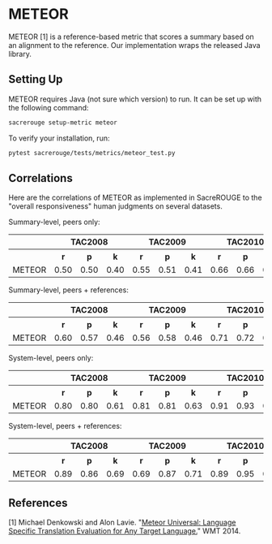 # METEOR
METEOR [1] is a reference-based metric that scores a summary based on an alignment to the reference.
Our implementation wraps the released Java library.

## Setting Up
METEOR requires Java (not sure which version) to run.
It can be set up with the following command:
```bash
sacrerouge setup-metric meteor
```

To verify your installation, run:
```bash
pytest sacrerouge/tests/metrics/meteor_test.py
```

## Correlations
Here are the correlations of METEOR as implemented in SacreROUGE to the "overall responsiveness" human judgments on several datasets.

Summary-level, peers only:
<table>
<tr>
<th></th>
<th colspan="3">TAC2008</th>
<th colspan="3">TAC2009</th>
<th colspan="3">TAC2010</th>
<th colspan="3">TAC2011</th>
</tr>
<tr>
<th></th>
<th>r</th>
<th>p</th>
<th>k</th>
<th>r</th>
<th>p</th>
<th>k</th>
<th>r</th>
<th>p</th>
<th>k</th>
<th>r</th>
<th>p</th>
<th>k</th>
</tr>
<tr>
<td>METEOR</td>
<td>0.50</td>
<td>0.50</td>
<td>0.40</td>
<td>0.55</td>
<td>0.51</td>
<td>0.41</td>
<td>0.66</td>
<td>0.66</td>
<td>0.54</td>
<td>0.60</td>
<td>0.52</td>
<td>0.42</td>
</tr>
</table>

Summary-level, peers + references:
<table>
<tr>
<th></th>
<th colspan="3">TAC2008</th>
<th colspan="3">TAC2009</th>
<th colspan="3">TAC2010</th>
<th colspan="3">TAC2011</th>
</tr>
<tr>
<th></th>
<th>r</th>
<th>p</th>
<th>k</th>
<th>r</th>
<th>p</th>
<th>k</th>
<th>r</th>
<th>p</th>
<th>k</th>
<th>r</th>
<th>p</th>
<th>k</th>
</tr>
<tr>
<td>METEOR</td>
<td>0.60</td>
<td>0.57</td>
<td>0.46</td>
<td>0.56</td>
<td>0.58</td>
<td>0.46</td>
<td>0.71</td>
<td>0.72</td>
<td>0.59</td>
<td>0.61</td>
<td>0.56</td>
<td>0.46</td>
</tr>
</table>

System-level, peers only:
<table>
<tr>
<th></th>
<th colspan="3">TAC2008</th>
<th colspan="3">TAC2009</th>
<th colspan="3">TAC2010</th>
<th colspan="3">TAC2011</th>
</tr>
<tr>
<th></th>
<th>r</th>
<th>p</th>
<th>k</th>
<th>r</th>
<th>p</th>
<th>k</th>
<th>r</th>
<th>p</th>
<th>k</th>
<th>r</th>
<th>p</th>
<th>k</th>
</tr>
<tr>
<td>METEOR</td>
<td>0.80</td>
<td>0.80</td>
<td>0.61</td>
<td>0.81</td>
<td>0.81</td>
<td>0.63</td>
<td>0.91</td>
<td>0.93</td>
<td>0.81</td>
<td>0.93</td>
<td>0.77</td>
<td>0.59</td>
</tr>
</table>

System-level, peers + references:
<table>
<tr>
<th></th>
<th colspan="3">TAC2008</th>
<th colspan="3">TAC2009</th>
<th colspan="3">TAC2010</th>
<th colspan="3">TAC2011</th>
</tr>
<tr>
<th></th>
<th>r</th>
<th>p</th>
<th>k</th>
<th>r</th>
<th>p</th>
<th>k</th>
<th>r</th>
<th>p</th>
<th>k</th>
<th>r</th>
<th>p</th>
<th>k</th>
</tr>
<tr>
<td>METEOR</td>
<td>0.89</td>
<td>0.86</td>
<td>0.69</td>
<td>0.69</td>
<td>0.87</td>
<td>0.71</td>
<td>0.89</td>
<td>0.95</td>
<td>0.85</td>
<td>0.76</td>
<td>0.85</td>
<td>0.68</td>
</tr>
</table>

## References
[1] Michael Denkowski and Alon Lavie. "[Meteor Universal: Language Specific Translation Evaluation for Any Target Language.](https://www.cs.cmu.edu/~alavie/METEOR/pdf/meteor-1.5.pdf)" WMT 2014.